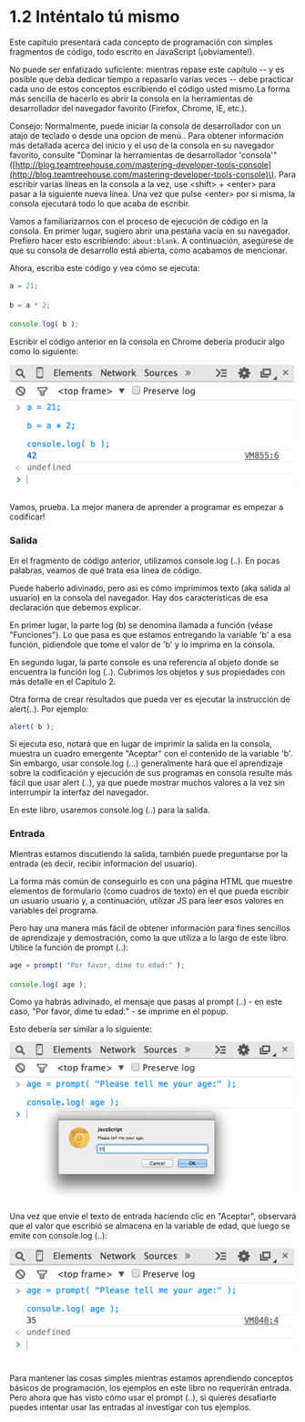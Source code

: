 # 1.2 Inténtalo tú mismo

Este capítulo presentará cada concepto de programación con simples fragmentos de código, todo escrito en JavaScript \(¡obviamente!\).

No puede ser enfatizado suficiente: mientras repase este capítulo -- y es posible que deba dedicar tiempo a repasarlo varias veces -- debe practicar cada uno de estos conceptos escribiendo el código usted mismo.La forma más sencilla de hacerlo es abrir la consola en la herramientas de desarrollador del navegador favorito \(Firefox, Chrome, IE, etc.\).

Consejo: Normalmente, puede iniciar la consola de desarrollador con un atajo de teclado o desde una opcion de menú.. Para obtener información más detallada acerca del inicio y el uso de la consola en su navegador favorito, consulte "Dominar la herramientas de desarrollador 'consola'" \([http://blog.teamtreehouse.com/mastering-developer-tools-console](http://blog.teamtreehouse.com/mastering-developer-tools-console)\). Para escribir varias líneas en la consola a la vez, use &lt;shift&gt; + &lt;enter&gt; para pasar a la siguiente  nueva línea. Una vez que pulse &lt;enter&gt; por si misma, la consola ejecutará todo lo que acaba de escribir.

Vamos a familiarizarnos con el proceso de ejecución de código en la consola. En primer lugar, sugiero abrir una pestaña vacía en su navegador. Prefiero hacer esto escribiendo: `about:blank`. A continuación, asegúrese de que su consola de desarrollo está abierta, como acabamos de mencionar.

Ahora, escriba este código y vea cómo se ejecuta:

```js
a = 21;

b = a * 2;

console.log( b );
```

Escribir el código anterior en la consola en Chrome debería producir algo como lo siguiente:

![](../../assets/Captura02.png)

Vamos, prueba. La mejor manera de aprender a programar es empezar a codificar!

### Salida

En el fragmento de código anterior, utilizamos console.log \(..\). En pocas palabras, veamos de qué trata esa línea de código.

Puede haberlo adivinado, pero asi es cómo imprimimos texto \(aka salida al usuario\) en la consola del navegador. Hay dos características de esa declaración que debemos explicar.

En primer lugar, la parte log \(b\) se denomina llamada a función \(véase "Funciones"\). Lo que pasa es que estamos entregando la variable 'b' a esa función, pidiendole que tome el valor de 'b' y lo imprima en la consola.

En segundo lugar, la parte console es una referencia al objeto donde se encuentra la función log \(..\). Cubrimos los objetos y sus propiedades con más detalle en el Capítulo 2.

Otra forma de crear resultados que pueda ver es ejecutar la instrucción de alert\(..\). Por ejemplo:

```js
alert( b );
```

Si ejecuta eso, notará que en lugar de imprimir la salida en la consola, muestra un cuadro emergente "Aceptar" con el contenido de la variable 'b'. Sin embargo, usar console.log \(...\) generalmente hará que el aprendizaje sobre la codificación y ejecución de sus programas en consola resulte más fácil que usar alert \(..\), ya que puede mostrar muchos valores a la vez sin interrumpir la interfaz del navegador.

En este libro, usaremos console.log \(..\) para la salida.

### Entrada

Mientras estamos discutiendo la salida, también puede preguntarse por la entrada \(es decir, recibir información del usuario\).

La forma más común de conseguirlo es con una página HTML que muestre elementos de formulario \(como cuadros de texto\) en el que pueda escribir un usuario usuario y, a continuación, utilizar JS para leer esos valores en variables del programa.

Pero hay una manera más fácil de obtener información para fines sencillos de aprendizaje y demostración, como la que utiliza a lo largo de este libro. Utilice la función de prompt \(..\):

```js
age = prompt( "Por favor, dime tu edad:" );

console.log( age );
```

Como ya habrás adivinado, el mensaje que pasas al prompt \(..\) - en este caso, "Por favor, dime tu edad:" - se imprime en el popup.

Esto debería ser similar a lo siguiente:

![](../../assets/Captura03.png)

Una vez que envíe el texto de entrada haciendo clic en "Aceptar", observará que el valor que escribió se almacena en la variable de edad, que luego se emite con console.log \(..\):

![](../../assets/Captura04.png)

Para mantener las cosas simples mientras estamos aprendiendo conceptos básicos de programación, los ejemplos en este libro no requerirán entrada. Pero ahora que has visto cómo usar el prompt \(..\), si quieres desafiarte puedes intentar usar las entradas al investigar con tus ejemplos.







